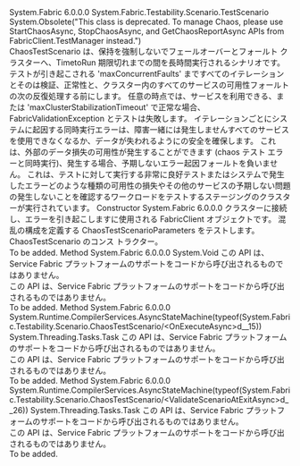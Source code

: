 <Type Name="ChaosTestScenario" FullName="System.Fabric.Testability.Scenario.ChaosTestScenario">
  <TypeSignature Language="C#" Value="public sealed class ChaosTestScenario : System.Fabric.Testability.Scenario.TestScenario" />
  <TypeSignature Language="ILAsm" Value=".class public auto ansi sealed beforefieldinit ChaosTestScenario extends System.Fabric.Testability.Scenario.TestScenario" />
  <TypeSignature Language="DocId" Value="T:System.Fabric.Testability.Scenario.ChaosTestScenario" />
  <TypeSignature Language="VB.NET" Value="Public NotInheritable Class ChaosTestScenario&#xA;Inherits TestScenario" />
  <TypeSignature Language="F#" Value="type ChaosTestScenario = class&#xA;    inherit TestScenario" />
  <AssemblyInfo>
    <AssemblyName>System.Fabric</AssemblyName>
    <AssemblyVersion>6.0.0.0</AssemblyVersion>
  </AssemblyInfo>
  <Base>
    <BaseTypeName>System.Fabric.Testability.Scenario.TestScenario</BaseTypeName>
  </Base>
  <Interfaces />
  <Attributes>
    <Attribute>
      <AttributeName>System.Obsolete("This class is deprecated. To manage Chaos, please use StartChaosAsync, StopChaosAsync, and GetChaosReportAsync APIs from FabricClient.TestManager instead.")</AttributeName>
    </Attribute>
  </Attributes>
  <Docs>
    <summary>
            ChaosTestScenario は、保持を強制しないでフェールオーバーとフォールト クラスターへ、TimetoRun 期限切れまでの間を長時間実行されるシナリオです。
            </summary>
    <remarks>
            テストが引き起こされる 'maxConcurrentFaults' まですべてのイテレーションとそのは検証、正常性と、クラスター内のすべてのサービスの可用性フォールトの次の反復処理する前にします。 任意の時点では、サービスを利用できる、または 'maxClusterStabilizationTimeout' で正常な場合、FabricValidationException とテストは失敗します。 イテレーションごとにシステムに起因する同時実行エラーは、障害一緒には発生しませんすべてのサービスを使用できなくなるか、データが失われるようにの安全を確保します。 これは、外部のデータ損失の可用性が発生することができます (chaos テスト エラーと同時実行)、発生する場合、予期しないエラー起因フォールトを負いません。 これは、テストに対して実行する非常に良好テストまたはシステムで発生したエラーどのような種類の可用性の損失やその他のサービスの予期しない問題の発生しないことを確認するワークロードをテストするステージングのクラスターが実行されています。
            </remarks>
  </Docs>
  <Members>
    <Member MemberName=".ctor">
      <MemberSignature Language="C#" Value="public ChaosTestScenario (System.Fabric.FabricClient fabricClient, System.Fabric.Testability.Scenario.ChaosTestScenarioParameters chaosScenarioParameters);" />
      <MemberSignature Language="ILAsm" Value=".method public hidebysig specialname rtspecialname instance void .ctor(class System.Fabric.FabricClient fabricClient, class System.Fabric.Testability.Scenario.ChaosTestScenarioParameters chaosScenarioParameters) cil managed" />
      <MemberSignature Language="DocId" Value="M:System.Fabric.Testability.Scenario.ChaosTestScenario.#ctor(System.Fabric.FabricClient,System.Fabric.Testability.Scenario.ChaosTestScenarioParameters)" />
      <MemberSignature Language="F#" Value="new System.Fabric.Testability.Scenario.ChaosTestScenario : System.Fabric.FabricClient * System.Fabric.Testability.Scenario.ChaosTestScenarioParameters -&gt; System.Fabric.Testability.Scenario.ChaosTestScenario" Usage="new System.Fabric.Testability.Scenario.ChaosTestScenario (fabricClient, chaosScenarioParameters)" />
      <MemberType>Constructor</MemberType>
      <AssemblyInfo>
        <AssemblyName>System.Fabric</AssemblyName>
        <AssemblyVersion>6.0.0.0</AssemblyVersion>
      </AssemblyInfo>
      <Parameters>
        <Parameter Name="fabricClient" Type="System.Fabric.FabricClient" />
        <Parameter Name="chaosScenarioParameters" Type="System.Fabric.Testability.Scenario.ChaosTestScenarioParameters" />
      </Parameters>
      <Docs>
        <param name="fabricClient">クラスターに接続し、エラーを引き起こしますに使用される FabricClient オブジェクトです。</param>
        <param name="chaosScenarioParameters">混乱の構成を定義する ChaosTestScenarioParameters をテストします。</param>
        <summary>
            ChaosTestScenario のコンス トラクター。
            </summary>
        <remarks>To be added.</remarks>
      </Docs>
    </Member>
    <Member MemberName="OnDispose">
      <MemberSignature Language="C#" Value="protected override void OnDispose (bool disposing);" />
      <MemberSignature Language="ILAsm" Value=".method familyhidebysig virtual instance void OnDispose(bool disposing) cil managed" />
      <MemberSignature Language="DocId" Value="M:System.Fabric.Testability.Scenario.ChaosTestScenario.OnDispose(System.Boolean)" />
      <MemberSignature Language="VB.NET" Value="Protected Overrides Sub OnDispose (disposing As Boolean)" />
      <MemberSignature Language="F#" Value="override this.OnDispose : bool -&gt; unit" Usage="chaosTestScenario.OnDispose disposing" />
      <MemberType>Method</MemberType>
      <AssemblyInfo>
        <AssemblyName>System.Fabric</AssemblyName>
        <AssemblyVersion>6.0.0.0</AssemblyVersion>
      </AssemblyInfo>
      <ReturnValue>
        <ReturnType>System.Void</ReturnType>
      </ReturnValue>
      <Parameters>
        <Parameter Name="disposing" Type="System.Boolean" />
      </Parameters>
      <Docs>
        <param name="disposing">この API は、Service Fabric プラットフォームのサポートをコードから呼び出されるものではありません。</param>
        <summary>
            この API は、Service Fabric プラットフォームのサポートをコードから呼び出されるものではありません。
            </summary>
        <remarks>To be added.</remarks>
      </Docs>
    </Member>
    <Member MemberName="OnExecuteAsync">
      <MemberSignature Language="C#" Value="protected override System.Threading.Tasks.Task OnExecuteAsync (System.Threading.CancellationToken token);" />
      <MemberSignature Language="ILAsm" Value=".method familyhidebysig virtual instance class System.Threading.Tasks.Task OnExecuteAsync(valuetype System.Threading.CancellationToken token) cil managed" />
      <MemberSignature Language="DocId" Value="M:System.Fabric.Testability.Scenario.ChaosTestScenario.OnExecuteAsync(System.Threading.CancellationToken)" />
      <MemberSignature Language="VB.NET" Value="Protected Overrides Function OnExecuteAsync (token As CancellationToken) As Task" />
      <MemberSignature Language="F#" Value="override this.OnExecuteAsync : System.Threading.CancellationToken -&gt; System.Threading.Tasks.Task" Usage="chaosTestScenario.OnExecuteAsync token" />
      <MemberType>Method</MemberType>
      <AssemblyInfo>
        <AssemblyName>System.Fabric</AssemblyName>
        <AssemblyVersion>6.0.0.0</AssemblyVersion>
      </AssemblyInfo>
      <Attributes>
        <Attribute>
          <AttributeName>System.Runtime.CompilerServices.AsyncStateMachine(typeof(System.Fabric.Testability.Scenario.ChaosTestScenario/&lt;OnExecuteAsync&gt;d__15))</AttributeName>
        </Attribute>
      </Attributes>
      <ReturnValue>
        <ReturnType>System.Threading.Tasks.Task</ReturnType>
      </ReturnValue>
      <Parameters>
        <Parameter Name="token" Type="System.Threading.CancellationToken" />
      </Parameters>
      <Docs>
        <param name="token">この API は、Service Fabric プラットフォームのサポートをコードから呼び出されるものではありません。</param>
        <summary>
            この API は、Service Fabric プラットフォームのサポートをコードから呼び出されるものではありません。
            </summary>
        <returns />
        <remarks>To be added.</remarks>
      </Docs>
    </Member>
    <Member MemberName="ValidateScenarioAtExitAsync">
      <MemberSignature Language="C#" Value="protected override System.Threading.Tasks.Task ValidateScenarioAtExitAsync (System.Threading.CancellationToken token);" />
      <MemberSignature Language="ILAsm" Value=".method familyhidebysig virtual instance class System.Threading.Tasks.Task ValidateScenarioAtExitAsync(valuetype System.Threading.CancellationToken token) cil managed" />
      <MemberSignature Language="DocId" Value="M:System.Fabric.Testability.Scenario.ChaosTestScenario.ValidateScenarioAtExitAsync(System.Threading.CancellationToken)" />
      <MemberSignature Language="VB.NET" Value="Protected Overrides Function ValidateScenarioAtExitAsync (token As CancellationToken) As Task" />
      <MemberSignature Language="F#" Value="override this.ValidateScenarioAtExitAsync : System.Threading.CancellationToken -&gt; System.Threading.Tasks.Task" Usage="chaosTestScenario.ValidateScenarioAtExitAsync token" />
      <MemberType>Method</MemberType>
      <AssemblyInfo>
        <AssemblyName>System.Fabric</AssemblyName>
        <AssemblyVersion>6.0.0.0</AssemblyVersion>
      </AssemblyInfo>
      <Attributes>
        <Attribute>
          <AttributeName>System.Runtime.CompilerServices.AsyncStateMachine(typeof(System.Fabric.Testability.Scenario.ChaosTestScenario/&lt;ValidateScenarioAtExitAsync&gt;d__26))</AttributeName>
        </Attribute>
      </Attributes>
      <ReturnValue>
        <ReturnType>System.Threading.Tasks.Task</ReturnType>
      </ReturnValue>
      <Parameters>
        <Parameter Name="token" Type="System.Threading.CancellationToken" />
      </Parameters>
      <Docs>
        <param name="token">この API は、Service Fabric プラットフォームのサポートをコードから呼び出されるものではありません。</param>
        <summary>
            この API は、Service Fabric プラットフォームのサポートをコードから呼び出されるものではありません。
            </summary>
        <returns />
        <remarks>To be added.</remarks>
      </Docs>
    </Member>
  </Members>
</Type>